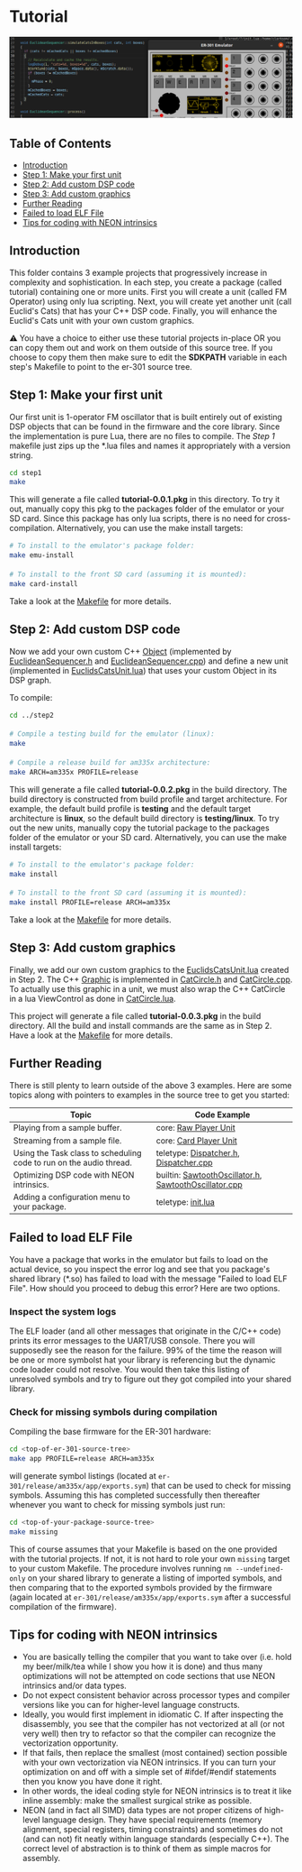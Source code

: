 # Tutorial

![](tutorial-screenshot.png)

## Table of Contents

  * [Introduction](#introduction)
  * [Step 1: Make your first unit](#step-1-make-your-first-unit)
  * [Step 2: Add custom DSP code](#step-2-add-custom-dsp-code)
  * [Step 3: Add custom graphics](#step-3-add-custom-graphics)
  * [Further Reading](#further-reading)
  * [Failed to load ELF File](#failed-to-load-elf-file)
  * [Tips for coding with NEON intrinsics](#tips-for-coding-with-neon-intrinsics)

## Introduction

This folder contains 3 example projects that progressively increase in complexity and sophistication.  In each step, you create a package (called tutorial) containing one or more units.  First you will create a unit (called FM Operator) using only lua scripting.  Next, you will create yet another unit (call Euclid's Cats) that has your C++ DSP code.  Finally, you will enhance the Euclid's Cats unit with your own custom graphics.

:warning: You have a choice to either use these tutorial projects in-place OR you can copy them out and work on them outside of this source tree.  If you choose to copy them then make sure to edit the **SDKPATH** variable in each step's Makefile to point to the er-301 source tree.

## Step 1: Make your first unit

Our first unit is 1-operator FM oscillator that is built entirely out of existing DSP objects that can be found in the firmware and the core library.  Since the implementation is pure Lua, there are no files to compile.  The *Step 1* makefile just zips up the *.lua files and names it appropriately with a version string.  

```bash
cd step1
make
```

This will generate a file called **tutorial-0.0.1.pkg** in this directory.  To try it out, manually copy this pkg to the packages folder of the emulator or your SD card.  Since this package has only lua scripts, there is no need for cross-compilation.  Alternatively, you can use the make install targets:

```bash
# To install to the emulator's package folder:
make emu-install

# To install to the front SD card (assuming it is mounted):
make card-install
```

Take a look at the [Makefile](step1/Makefile) for more details.

## Step 2: Add custom DSP code

Now we add your own custom C++ [Object](../od/objects/Object.h) (implemented by [EuclideanSequencer.h](step2/EuclideanSequencer.h) and [EuclideanSequencer.cpp](step2/EuclideanSequencer.cpp)) and define a new unit (implemented in [EuclidsCatsUnit.lua](step3/EuclidsCatsUnit.lua)) that uses your custom Object in its DSP graph.

To compile:
```bash
cd ../step2

# Compile a testing build for the emulator (linux):
make

# Compile a release build for am335x architecture:
make ARCH=am335x PROFILE=release
```

This will generate a file called **tutorial-0.0.2.pkg** in the build directory.  The build directory is constructed from build profile and target architecture.  For example, the default build profile is **testing** and the default target architecture is **linux**, so the default build directory is **testing/linux**.  To try out the new units, manually copy the tutorial package to the packages folder of the emulator or your SD card.  Alternatively, you can use the make install targets:

```bash
# To install to the emulator's package folder:
make install

# To install to the front SD card (assuming it is mounted):
make install PROFILE=release ARCH=am335x
```

Take a look at the [Makefile](step2/Makefile) for more details.

## Step 3: Add custom graphics

Finally, we add our own custom graphics to the [EuclidsCatsUnit.lua](step3/EuclidsCatsUnit.lua) created in Step 2.  The C++ [Graphic](../od/graphics/Graphic.h) is implemented in [CatCircle.h](step3/CatCircle.h) and [CatCircle.cpp](step3/CatCircle.cpp).  To actually use this graphic in a unit, we must also wrap the C++ CatCircle in a lua ViewControl as done in [CatCircle.lua](step3/CatCircle.lua).

This project will generate a file called **tutorial-0.0.3.pkg** in the build directory.  All the build and install commands are the same as in Step 2.  Have a look at the [Makefile](step3/Makefile) for more details.

## Further Reading

There is still plenty to learn outside of the above 3 examples.  Here are some topics along with pointers to examples in the source tree to get you started:

| Topic | Code Example |
| --- | ----------- |
| Playing from a sample buffer. | core: [Raw Player Unit](../mods/core/assets/Player/Raw.lua) |
| Streaming from a sample file. | core: [Card Player Unit](../mods/core/assets/File/CardPlayerUnit.lua) |
| Using the Task class to scheduling code to run on the audio thread. | teletype: [Dispatcher.h](../mods/teletype/Dispatcher.h), [Dispatcher.cpp](../mods/teletype/Dispatcher.cpp) |
| Optimizing DSP code with NEON intrinsics. | builtin: [SawtoothOscillator.h](../mods/core/objects/oscillators/SawtoothOscillator.h), [SawtoothOscillator.cpp](../mods/core/objects/oscillators/SawtoothOscillator.cpp) |
| Adding a configuration menu to your package. | teletype: [init.lua](../mods/teletype/assets/init.lua) |

## Failed to load ELF File
You have a package that works in the emulator but fails to load on the actual device, so you inspect the error log and see that you package's shared library (*.so) has failed to load with the message "Failed to load ELF File".  How should you proceed to debug this error?  Here are two options.

### Inspect the system logs
The ELF loader (and all other messages that originate in the C/C++ code) prints its error messages to the UART/USB console.  There you will supposedly see the reason for the failure.  99% of the time the reason will be one or more symbolst hat your library is referencing but the dynamic code loader could not resolve.  You would then take this listing of unresolved symbols and try to figure out they got compiled into your shared library.

### Check for missing symbols during compilation
Compiling the base firmware for the ER-301 hardware:

```bash
cd <top-of-er-301-source-tree>
make app PROFILE=release ARCH=am335x
```

will generate symbol listings (located at ```er-301/release/am335x/app/exports.sym```) that can be used to check for missing symbols.  Assuming this has completed successfully then thereafter whenever you want to check for missing symbols just run:

```bash
cd <top-of-your-package-source-tree>
make missing
```

This of course assumes that your Makefile is based on the one provided with the tutorial projects.  If not, it is not hard to role your own ```missing``` target to your custom Makefile.  The procedure involves running ```nm --undefined-only``` on your shared library to generate a listing of imported symbols, and then comparing that to the exported symbols provided by the firmware (again located at ```er-301/release/am335x/app/exports.sym``` after a successful compilation of the firmware).

## Tips for coding with NEON intrinsics

* You are basically telling the compiler that you want to take over (i.e. hold my beer/milk/tea while I show you how it is done) and thus many optimizations will not be attempted on code sections that use NEON intrinsics and/or data types.
* Do not expect consistent behavior across processor types and compiler versions like you can for higher-level language constructs.
* Ideally, you would first implement in idiomatic C. If after inspecting the disassembly, you see that the compiler has not vectorized at all (or not very well) then try to refactor so that the compiler can recognize the vectorization opportunity.
* If that fails, then replace the smallest (most contained) section possible with your own vectorization via NEON intrinsics. If you can turn your optimization on and off with a simple set of #ifdef/#endif statements then you know you have done it right.
* In other words, the ideal coding style for NEON intrinsics is to treat it like inline assembly: make the smallest surgical strike as possible.
* NEON (and in fact all SIMD) data types are not proper citizens of high-level language design. They have special requirements (memory alignment, special registers, timing constraints) and sometimes do not (and can not) fit neatly within language standards (especially C++). The correct level of abstraction is to think of them as simple macros for assembly.